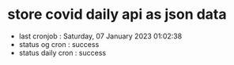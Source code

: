 # store covid daily api as json data

- last cronjob : Saturday, 07 January 2023 01:02:38
- status og cron : success
- status daily cron : success
      
      